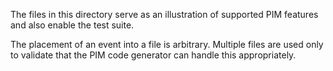 The files in this directory serve as an illustration of supported
PIM features and also enable the test suite.

The placement of an event into a file is arbitrary.  Multiple files
are used only to validate that the PIM code generator can handle
this appropriately.
